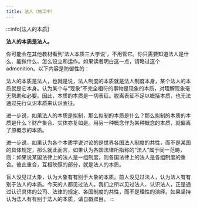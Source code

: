 ```yaml
---
title: 法人（施工中）
---
```


<head><title>法人 | 奶龙都能看懂的民法总则手册 | 李振宇</title></head>

:::info[法人的本质]

**法人的本质是法人。**

你可能会在其他教材看到'法人本质三大学说'，不用管它。你只需要知道法人是什么、能做什么、怎么设立和运作。如果读者明白这一点，请略过这个admonition。以下内容是防御性的：

法人的本质是法人，也就是说，法人制度的本质就是法人制度本身，某个法人的本质就是它本身。认为某个与“现象”不完全相符的事物是现象的本质，对理解现象毫无帮助和必要。因此，本质的本质是一切表征。脱离表征不足以概括本质，也无法通过先行认识本质来认识表征。

进一步说，如果法人的本质是拟制，那么拟制的本质是什么？那么拟制的本质的本质是什么？财产集合、实体亦复如是。用另一种概念作为某种概念的本质，就偏离了原概念的本质。

进一步说，如果认为各个本质学说讨论的是世界各国法人制度的共性，而不是某国的具体规定，那么就此而言，如果认为各国法律所指称的“法人”属于同一范畴，则：如果说某国法律上的法人是一组制度，则各国法律上的法人是各组制度的重合。彼此重合，互相映照的部分，就是法人的本质。

盲人没见过大象，认为大象有有别于大象的本质。前人没见过法人，认为法人有有别于法人的本质。今天的人都见过法人。我们之所以见过法人、认识法人，正是通过认识具体的公司、法律的规定、各国制度的共性，而不是理性的演绎。如果坚持认为法人有有别于法人的本质，请自戳双目。
:::
